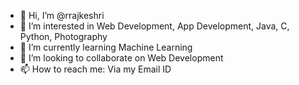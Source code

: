 - 👋 Hi, I’m @rrajkeshri
- 👀 I’m interested in Web Development, App Development, Java, C, Python, Photography
- 🌱 I’m currently learning Machine Learning
- 💞️ I’m looking to collaborate on Web Development
- 📫 How to reach me: Via my Email ID

<!---
rrajkeshri/rrajkeshri is a ✨ special ✨ repository because its `README.md` (this file) appears on your GitHub profile.
You can click the Preview link to take a look at your changes.
--->
